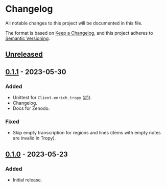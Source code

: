 # Changelog

All notable changes to this project will be documented in this file.

The format is based on [Keep a Changelog](https://keepachangelog.com/en/1.0.0/),
and this project adheres to [Semantic Versioning](https://semver.org/spec/v2.0.0.html).

## [Unreleased]

## [0.1.1] - 2023-05-30

### Added

- Unittest for `Client.enrich_tropy` ([#1](https://github.com/RISE-UNIBAS/metagrapho-tropy/pull/1)).
- Changelog.
- Docs for Zenodo.

### Fixed

- Skip empty transcription for regions and lines (items with empty notes are invalid in Tropy).

## [0.1.0] - 2023-05-23

### Added

- Initial release.

[unreleased]: https://github.com/RISE-UNIBAS/metagrapho-tropy/compare/v0.1.1...HEAD
[0.1.1]: https://github.com/olivierlacan/keep-a-changelog/compare/v0.1.0...v0.1.1
[0.1.0]: https://github.com/RISE-UNIBAS/metagrapho-tropy/releases/tag/v0.1.0
